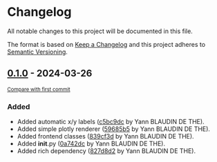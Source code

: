 # Changelog

All notable changes to this project will be documented in this file.

The format is based on [Keep a Changelog](http://keepachangelog.com/en/1.0.0/)
and this project adheres to [Semantic Versioning](http://semver.org/spec/v2.0.0.html).

<!-- insertion marker -->
## [0.1.0](https://github.com/ydethe/soyut/releases/tag/0.1.0) - 2024-03-26

<small>[Compare with first commit](https://github.com/ydethe/soyut/compare/7a0aba5b2df29215a49369293b511350bc20fe86...0.1.0)</small>

### Added

- Added automatic x/y labels ([c5bc9dc](https://github.com/ydethe/soyut/commit/c5bc9dc1e2cd0750b4b77c33a71652b40359eafb) by Yann BLAUDIN DE THE).
- Added simple plotly renderer ([59685b5](https://github.com/ydethe/soyut/commit/59685b58550c73552317488dc6797632ffb2d6c4) by Yann BLAUDIN DE THE).
- Added frontend classes ([839cf3d](https://github.com/ydethe/soyut/commit/839cf3de58c61c6b59c13da257fbd17fff9b00c1) by Yann BLAUDIN DE THE).
- Added __init__.py ([0a742dc](https://github.com/ydethe/soyut/commit/0a742dca537fa993e95b3636146d106042a49421) by Yann BLAUDIN DE THE).
- Added rich dependency ([827d8d2](https://github.com/ydethe/soyut/commit/827d8d2ffe28e4691b5e68ec4fc99492a45293d2) by Yann BLAUDIN DE THE).

